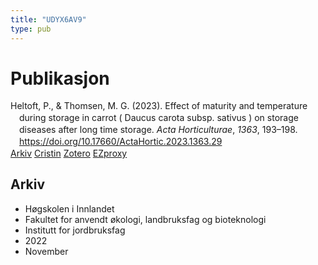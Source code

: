 ```yaml
---
title: "UDYX6AV9"
type: pub
---
```

<h1>Publikasjon</h1>
<article id="csl-bib-container-UDYX6AV9" class="csl-bib-container">
  <div class="csl-bib-body" style="line-height: 1.35; padding-left: 1em; text-indent:-1em;">
  <div class="csl-entry">Heltoft, P., &amp; Thomsen, M. G. (2023). Effect of maturity and temperature during storage in carrot ( Daucus carota subsp. sativus ) on storage diseases after long time storage. <i>Acta Horticulturae</i>, <i>1363</i>, 193&#x2013;198. <a href="https://doi.org/10.17660/ActaHortic.2023.1363.29">https://doi.org/10.17660/ActaHortic.2023.1363.29</a></div>
</div>
  <div class="csl-bib-buttons">
    <a href="#taxonomy-article-UDYX6AV9" class="csl-bib-button">Arkiv</a>
    <a href alt="Cristin URL" class="csl-bib-button">Cristin</a>
    <a href alt="Zotero URL" class="csl-bib-button">Zotero</a>
    <a href="http://ezproxy.inn.no/login?url=https://doi.org/10.17660/ActaHortic.2023.1363.29" class="csl-bib-button">EZproxy</a>
  </div>
  <div id="csl-bib-meta-container-UDYX6AV9"></div>
</article>
<div id="csl-bib-meta-UDYX6AV9" class="csl-bib-meta">
  <article id="taxonomy-article-UDYX6AV9" class="taxonomy-article">
    <h1>Arkiv</h1>
    <ul>
      <li>Høgskolen i Innlandet</li>
      <li>Fakultet for anvendt økologi, landbruksfag og bioteknologi</li>
      <li>Institutt for jordbruksfag</li>
      <li>2022</li>
      <li>November</li>
    </ul>
  </article>
</div>
